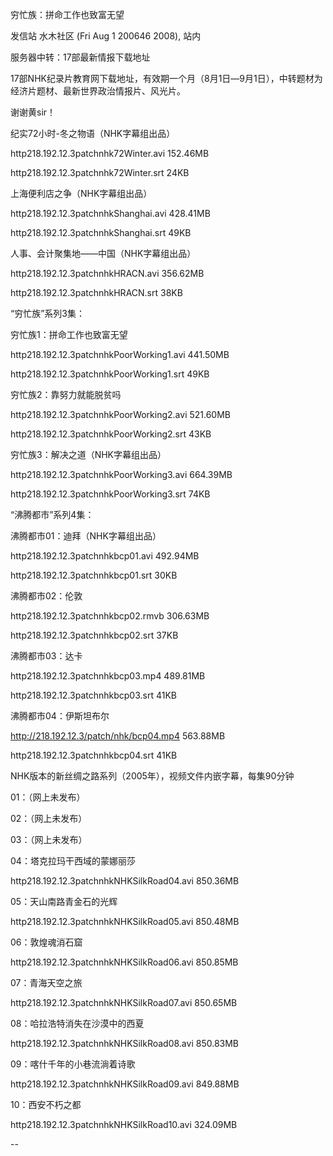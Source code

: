 穷忙族：拼命工作也致富无望

发信站 水木社区 (Fri Aug  1 200646 2008), 站内



服务器中转：17部最新情报下载地址



17部NHK纪录片教育网下载地址，有效期一个月（8月1日―9月1日），中转题材为经济片题材、最新世界政治情报片、风光片。



谢谢黄sir！



纪实72小时-冬之物语（NHK字幕组出品）

http218.192.12.3patchnhk72Winter.avi 152.46MB

http218.192.12.3patchnhk72Winter.srt 24KB

上海便利店之争（NHK字幕组出品）

http218.192.12.3patchnhkShanghai.avi 428.41MB

http218.192.12.3patchnhkShanghai.srt 49KB

人事、会计聚集地――中国（NHK字幕组出品）

http218.192.12.3patchnhkHRACN.avi 356.62MB

http218.192.12.3patchnhkHRACN.srt 38KB



“穷忙族”系列3集：

穷忙族1：拼命工作也致富无望

http218.192.12.3patchnhkPoorWorking1.avi 441.50MB

http218.192.12.3patchnhkPoorWorking1.srt 49KB

穷忙族2：靠努力就能脱贫吗

http218.192.12.3patchnhkPoorWorking2.avi 521.60MB

http218.192.12.3patchnhkPoorWorking2.srt 43KB

穷忙族3：解决之道（NHK字幕组出品）

http218.192.12.3patchnhkPoorWorking3.avi 664.39MB

http218.192.12.3patchnhkPoorWorking3.srt 74KB



“沸腾都市”系列4集：

沸腾都市01：迪拜（NHK字幕组出品）

http218.192.12.3patchnhkbcp01.avi 492.94MB

http218.192.12.3patchnhkbcp01.srt 30KB

沸腾都市02：伦敦

http218.192.12.3patchnhkbcp02.rmvb 306.63MB

http218.192.12.3patchnhkbcp02.srt 37KB

沸腾都市03：达卡

http218.192.12.3patchnhkbcp03.mp4 489.81MB

http218.192.12.3patchnhkbcp03.srt 41KB

沸腾都市04：伊斯坦布尔

http://218.192.12.3/patch/nhk/bcp04.mp4 563.88MB

http218.192.12.3patchnhkbcp04.srt 41KB



NHK版本的新丝绸之路系列（2005年），视频文件内嵌字幕，每集90分钟

01：（网上未发布）

02：（网上未发布）

03：（网上未发布）

04：塔克拉玛干西域的蒙娜丽莎

http218.192.12.3patchnhkNHKSilkRoad04.avi 850.36MB

05：天山南路青金石的光辉

http218.192.12.3patchnhkNHKSilkRoad05.avi 850.48MB

06：敦煌魂消石窟

http218.192.12.3patchnhkNHKSilkRoad06.avi 850.85MB

07：青海天空之旅

http218.192.12.3patchnhkNHKSilkRoad07.avi 850.65MB

08：哈拉浩特消失在沙漠中的西夏

http218.192.12.3patchnhkNHKSilkRoad08.avi 850.83MB

09：喀什千年的小巷流淌着诗歌

http218.192.12.3patchnhkNHKSilkRoad09.avi 849.88MB

10：西安不朽之都

http218.192.12.3patchnhkNHKSilkRoad10.avi 324.09MB



--
